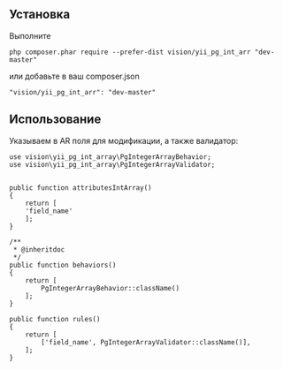 
Установка
-----------

Выполните

```
php composer.phar require --prefer-dist vision/yii_pg_int_arr "dev-master"
```

или добавьте в ваш composer.json

```
"vision/yii_pg_int_arr": "dev-master"
```

Использование
-----
Указываем в AR поля для модификации, а также валидатор:


    use vision\yii_pg_int_array\PgIntegerArrayBehavior;
    use vision\yii_pg_int_array\PgIntegerArrayValidator;
    
    
    public function attributesIntArray()
    {
        return [
        'field_name'
        ];
    }

    /**
     * @inheritdoc
     */
    public function behaviors()
    {
        return [
            PgIntegerArrayBehavior::className()
        ];
    }
    
    public function rules()
    {
        return [
            ['field_name', PgIntegerArrayValidator::className()],
        ];
    }